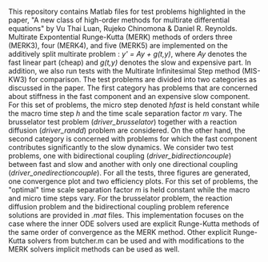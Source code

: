 This repository contains Matlab files for test problems highlighted in the paper, "A new class of high-order methods for multirate differential equations" by Vu Thai Luan, Rujeko Chinomona & Daniel R. Reynolds. Multirate Expontential Runge-Kutta (MERK) methods of orders three (MERK3), four (MERK4), and five (MERK5) are implemented on the additively split multirate problem : *y' = Ay + g(t,y)*, where *Ay* denotes the fast linear part (cheap) and *g(t,y)* denotes the slow and expensive part. In addition, we also run tests with the Multirate Infinitesimal Step method (MIS-KW3) for comparison. The test problems are divided into two categories as discussed in the paper. The first category has problems that are concerned about stiffness in the fast component and an expensive slow component. For this set of problems, the micro step denoted *hfast* is held constant while the macro time step *h* and the time scale separation factor *m* vary. The brusselator test problem (*driver_brusselator*) together with a reaction diffusion (*driver_randd*) problem are considered. On the other hand, the second category is concerned with problems for which the fast component contributes significantly to the slow dynamics. We consider two test problems, one with bidirectional coupling (*driver_bidirectioncouple*) between fast and slow and another with only one directional coupling (*driver_onedirectioncouple*). For all the tests, three figures are generated, one convergence plot and two efficiency plots. For this set of problems, the "optimal" time scale separation factor *m* is held constant while the macro and micro time steps vary. For the brusselator problem, the reaction diffusion problem and the bidirectional coupling problem reference solutions are provided in *.mat* files. This implementation focuses on the case where the inner ODE solvers used are explicit Runge-Kutta methods of the same order of convergence as the MERK method. Other explicit Runge-Kutta solvers from butcher.m can be used and with modifications to the MERK solvers implicit methods can be used as well. 
